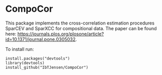 # CompoCor
This package implements the cross-correlation estimation procedures SparCEV and SparXCC for compositional data. The paper can be found here: https://journals.plos.org/plosone/article?id=10.1371/journal.pone.0305032.

To install run:
```
install.packages("devtools")
library(devtools)
install_github("IbTJensen/CompoCor")
```
